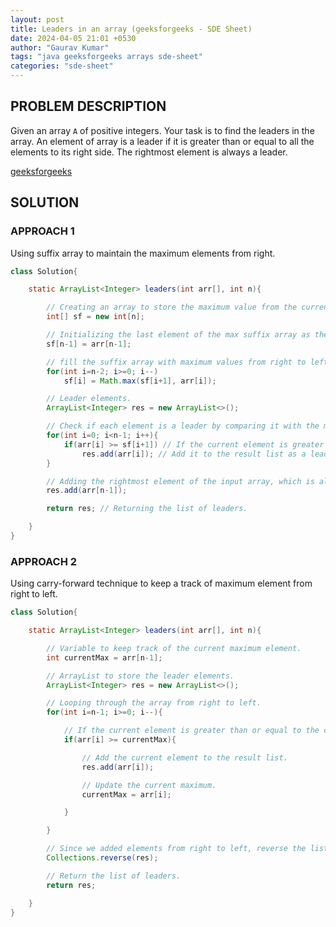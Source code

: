 ```yaml
---
layout: post
title: Leaders in an array (geeksforgeeks - SDE Sheet)
date: 2024-04-05 21:01 +0530
author: "Gaurav Kumar"
tags: "java geeksforgeeks arrays sde-sheet"
categories: "sde-sheet"
---
```


## PROBLEM DESCRIPTION

Given an array `A` of positive integers. Your task is to find the leaders in the array. An element of array is a leader if it is greater than or equal to all the elements to its right side. The rightmost element is always a leader.

[geeksforgeeks](https://www.geeksforgeeks.org/problems/leaders-in-an-array-1587115620/1?page=1)

## SOLUTION

### APPROACH 1

Using suffix array to maintain the maximum elements from right.

```java
class Solution{

    static ArrayList<Integer> leaders(int arr[], int n){

        // Creating an array to store the maximum value from the current index to the end of the array.
        int[] sf = new int[n];

        // Initializing the last element of the max suffix array as the last element of the input array.
        sf[n-1] = arr[n-1];

        // fill the suffix array with maximum values from right to left.
        for(int i=n-2; i>=0; i--)
            sf[i] = Math.max(sf[i+1], arr[i]);

        // Leader elements.
        ArrayList<Integer> res = new ArrayList<>();

        // Check if each element is a leader by comparing it with the maximum value to its right.
        for(int i=0; i<n-1; i++){
            if(arr[i] >= sf[i+1]) // If the current element is greater than or equal to the maximum value to its right.
                res.add(arr[i]); // Add it to the result list as a leader.
        }

        // Adding the rightmost element of the input array, which is always a leader.
        res.add(arr[n-1]);

        return res; // Returning the list of leaders.

    }
}
```

### APPROACH 2

Using carry-forward technique to keep a track of maximum element from right to left.

```java
class Solution{

    static ArrayList<Integer> leaders(int arr[], int n){

        // Variable to keep track of the current maximum element.
        int currentMax = arr[n-1];

        // ArrayList to store the leader elements.
        ArrayList<Integer> res = new ArrayList<>();

        // Looping through the array from right to left.
        for(int i=n-1; i>=0; i--){

            // If the current element is greater than or equal to the current maximum.
            if(arr[i] >= currentMax){

                // Add the current element to the result list.
                res.add(arr[i]);

                // Update the current maximum.
                currentMax = arr[i];

            }

        }

        // Since we added elements from right to left, reverse the list to maintain the original order.
        Collections.reverse(res);

        // Return the list of leaders.
        return res;

    }
}
```
